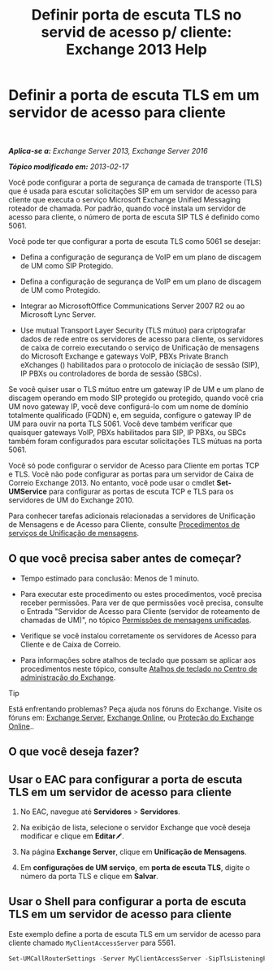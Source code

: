 ﻿---
title: 'Definir porta de escuta TLS no servid de acesso p/ cliente: Exchange 2013 Help'
TOCTitle: Definir a porta de escuta TLS em um servidor de acesso para cliente
ms:assetid: f4401923-61fa-4dc5-95f8-c0d2f515b2ea
ms:mtpsurl: https://technet.microsoft.com/pt-br/library/JJ673576(v=EXCHG.150)
ms:contentKeyID: 50556313
ms.date: 05/22/2018
mtps_version: v=EXCHG.150
ms.translationtype: MT
---

# Definir a porta de escuta TLS em um servidor de acesso para cliente

 

_**Aplica-se a:** Exchange Server 2013, Exchange Server 2016_

_**Tópico modificado em:** 2013-02-17_

Você pode configurar a porta de segurança de camada de transporte (TLS) que é usada para escutar solicitações SIP em um servidor de acesso para cliente que executa o serviço Microsoft Exchange Unified Messaging roteador de chamada. Por padrão, quando você instala um servidor de acesso para cliente, o número de porta de escuta SIP TLS é definido como 5061.

Você pode ter que configurar a porta de escuta TLS como 5061 se desejar:

  - Defina a configuração de segurança de VoIP em um plano de discagem de UM como SIP Protegido.

  - Defina a configuração de segurança de VoIP em um plano de discagem de UM como Protegido.

  - Integrar ao MicrosoftOffice Communications Server 2007 R2 ou ao Microsoft Lync Server.

  - Use mutual Transport Layer Security (TLS mútuo) para criptografar dados de rede entre os servidores de acesso para cliente, os servidores de caixa de correio executando o serviço de Unificação de mensagens do Microsoft Exchange e gateways VoIP, PBXs Private Branch eXchanges () habilitados para o protocolo de iniciação de sessão (SIP), IP PBXs ou controladores de borda de sessão (SBCs).

Se você quiser usar o TLS mútuo entre um gateway IP de UM e um plano de discagem operando em modo SIP protegido ou protegido, quando você cria UM novo gateway IP, você deve configurá-lo com um nome de domínio totalmente qualificado (FQDN) e, em seguida, configure o gateway IP de UM para ouvir na porta TLS 5061. Você deve também verificar que quaisquer gateways VoIP, PBXs habilitados para SIP, IP PBXs, ou SBCs também foram configurados para escutar solicitações TLS mútuas na porta 5061.

Você só pode configurar o servidor de Acesso para Cliente em portas TCP e TLS. Você não pode configurar as portas para um servidor de Caixa de Correio Exchange 2013. No entanto, você pode usar o cmdlet **Set-UMService** para configurar as portas de escuta TCP e TLS para os servidores de UM do Exchange 2010.

Para conhecer tarefas adicionais relacionadas a servidores de Unificação de Mensagens e de Acesso para Cliente, consulte [Procedimentos de serviços de Unificação de mensagens](um-services-procedures-exchange-2013-help.md).

## O que você precisa saber antes de começar?

  - Tempo estimado para conclusão: Menos de 1 minuto.

  - Para executar este procedimento ou estes procedimentos, você precisa receber permissões. Para ver de que permissões você precisa, consulte o Entrada "Servidor de Acesso para Cliente (servidor de roteamento de chamadas de UM)", no tópico [Permissões de mensagens unificadas](unified-messaging-permissions-exchange-2013-help.md).

  - Verifique se você instalou corretamente os servidores de Acesso para Cliente e de Caixa de Correio.

  - Para informações sobre atalhos de teclado que possam se aplicar aos procedimentos neste tópico, consulte [Atalhos de teclado no Centro de administração do Exchange](keyboard-shortcuts-in-the-exchange-admin-center-exchange-online-protection-help.md).


> [!TIP]
> Está enfrentando problemas? Peça ajuda nos fóruns do Exchange. Visite os fóruns em: <A href="https://go.microsoft.com/fwlink/p/?linkid=60612">Exchange Server</A>, <A href="https://go.microsoft.com/fwlink/p/?linkid=267542">Exchange Online</A>, ou <A href="https://go.microsoft.com/fwlink/p/?linkid=285351">Proteção do Exchange Online</A>..



## O que você deseja fazer?

## Usar o EAC para configurar a porta de escuta TLS em um servidor de acesso para cliente

1.  No EAC, navegue até **Servidores** \> **Servidores**.

2.  Na exibição de lista, selecione o servidor Exchange que você deseja modificar e clique em **Editar**![Ícone de edição](images/JJ218640.6f53ccb2-1f13-4c02-bea0-30690e6ea71d(EXCHG.150).gif "Ícone de edição").

3.  Na página **Exchange Server**, clique em **Unificação de Mensagens**.

4.  Em **configurações de UM serviço**, em **porta de escuta TLS**, digite o número da porta TLS e clique em **Salvar**.

## Usar o Shell para configurar a porta de escuta TLS em um servidor de acesso para cliente

Este exemplo define a porta de escuta TLS em um servidor de acesso para cliente chamado `MyClientAccessServer` para 5561.

```powershell
Set-UMCallRouterSettings -Server MyClientAccessServer -SipTlsListeningPort 5561
```

